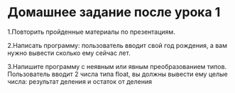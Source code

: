 # Домашнее задание после урока 1

1.Повторить пройденные материалы по презентациям.

2.Написать программу: пользователь вводит свой год рождения, а вам нужно вывести сколько ему сейчас лет.

3.Напишите программу с неявным или явным преобразованием типов. Пользователь вводит 2 числа типа float, вы должны вывести ему целые числа: результат деления и остаток от деления